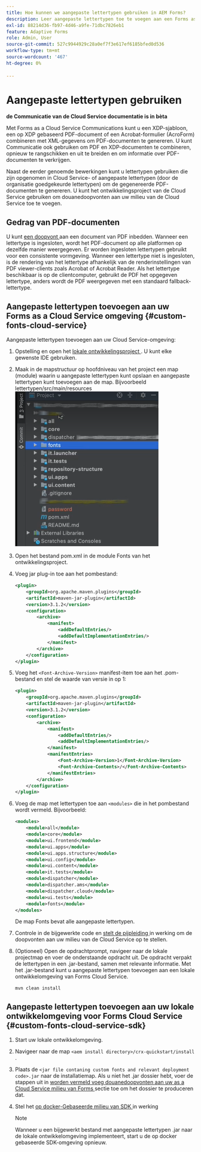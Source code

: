 ```yaml
---
title: Hoe kunnen we aangepaste lettertypen gebruiken in AEM Forms?
description: Leer aangepaste lettertypen toe te voegen aan een Forms as a Cloud Service-omgeving.
exl-id: 88214d36-fb97-4d46-a9fe-71dbc7826eb1
feature: Adaptive Forms
role: Admin, User
source-git-commit: 527c9944929c28a0ef7f3e617ef6185bfed0d536
workflow-type: tm+mt
source-wordcount: '467'
ht-degree: 0%

---
```


# Aangepaste lettertypen gebruiken

**de Communicatie van de Cloud Service documentatie is in bèta**

Met Forms as a Cloud Service Communications kunt u een XDP-sjabloon, een op XDP gebaseerd PDF-document of een Acrobat-formulier (AcroForm) combineren met XML-gegevens om PDF-documenten te genereren. U kunt Communicatie ook gebruiken om PDF en XDP-documenten te combineren, opnieuw te rangschikken en uit te breiden en om informatie over PDF-documenten te verkrijgen.

Naast de eerder genoemde bewerkingen kunt u lettertypen gebruiken die zijn opgenomen in Cloud Service- of aangepaste lettertypen (door de organisatie goedgekeurde lettertypen) om de gegenereerde PDF-documenten te genereren. U kunt het ontwikkelingsproject van de Cloud Service gebruiken om douanedoopvonten aan uw milieu van de Cloud Service toe te voegen.

## Gedrag van PDF-documenten

U kunt [ een doopvont ](https://adobedocs.github.io/experience-manager-forms-cloud-service-developer-reference/references/output-sync/#tag/PrintedOutputOptions) aan een document van PDF inbedden. Wanneer een lettertype is ingesloten, wordt het PDF-document op alle platformen op dezelfde manier weergegeven. Er worden ingesloten lettertypen gebruikt voor een consistente vormgeving. Wanneer een lettertype niet is ingesloten, is de rendering van het lettertype afhankelijk van de renderinstellingen van PDF viewer-clients zoals Acrobat of Acrobat Reader. Als het lettertype beschikbaar is op de clientcomputer, gebruikt de PDF het opgegeven lettertype, anders wordt de PDF weergegeven met een standaard fallback-lettertype.

## Aangepaste lettertypen toevoegen aan uw Forms as a Cloud Service omgeving {#custom-fonts-cloud-service}

Aangepaste lettertypen toevoegen aan uw Cloud Service-omgeving:

1. Opstelling en open het [ lokale ontwikkelingsproject ](setup-local-development-environment.md). U kunt elke gewenste IDE gebruiken.
1. Maak in de mapstructuur op hoofdniveau van het project een map (module) waarin u aangepaste lettertypen kunt opslaan en aangepaste lettertypen kunt toevoegen aan de map. Bijvoorbeeld lettertypen/src/main/resources
   ![ omslag van Doopvonten ](assets/fonts.png)

1. Open het bestand pom.xml in de module Fonts van het ontwikkelingsproject.
1. Voeg jar plug-in toe aan het pombestand:

   ```xml
   <plugin>
       <groupId>org.apache.maven.plugins</groupId>
       <artifactId>maven-jar-plugin</artifactId>
       <version>3.1.2</version>
       <configuration>
           <archive>
               <manifest>
                   <addDefaultEntries/>
                   <addDefaultImplementationEntries/>
               </manifest>
           </archive>
       </configuration>
   </plugin>
   ```

1. Voeg het `<Font-Archive-Version>` manifest-item toe aan het .pom-bestand en stel de waarde van versie in op 1:

   ```xml
   <plugin>
       <groupId>org.apache.maven.plugins</groupId>
       <artifactId>maven-jar-plugin</artifactId>
       <version>3.1.2</version>
       <configuration>
           <archive>
               <manifest>
                   <addDefaultEntries/>
                   <addDefaultImplementationEntries/>
               </manifest>
               <manifestEntries>
                   <Font-Archive-Version>1</Font-Archive-Version>
                   <Font-Archive-Contents>/</Font-Archive-Contents>
               </manifestEntries> 
           </archive>
       </configuration>
   </plugin>
   ```

1. Voeg de map met lettertypen toe aan `<modules>` die in het pombestand wordt vermeld. Bijvoorbeeld:

   ```xml
   <modules>
       <module>all</module>
       <module>core</module>
       <module>ui.frontend</module>
       <module>ui.apps</module>
       <module>ui.apps.structure</module>
       <module>ui.config</module>
       <module>ui.content</module>
       <module>it.tests</module>
       <module>dispatcher</module>
       <module>dispatcher.ams</module>
       <module>dispatcher.cloud</module>
       <module>ui.tests</module>
       <module>fonts</module>
   </modules>
   ```

   De map Fonts bevat alle aangepaste lettertypen.

1. Controle in de bijgewerkte code en [ stelt de pijpleiding ](/help/implementing/cloud-manager/deploy-code.md) in werking om de doopvonten aan uw milieu van de Cloud Service op te stellen.

1. (Optioneel) Open de opdrachtprompt, navigeer naar de lokale projectmap en voer de onderstaande opdracht uit. De opdracht verpakt de lettertypen in een .jar-bestand, samen met relevante informatie. Met het .jar-bestand kunt u aangepaste lettertypen toevoegen aan een lokale ontwikkelomgeving van Forms Cloud Service.

   ```shell
   mvn clean install
   ```

## Aangepaste lettertypen toevoegen aan uw lokale ontwikkelomgeving voor Forms Cloud Service {#custom-fonts-cloud-service-sdk}

1. Start uw lokale ontwikkelomgeving.
1. Navigeer naar de map `<aem install directory>/crx-quickstart/install` .
1. Plaats de `<jar file contaning custom fonts and relevant deployment code>.jar` naar de installatiemap. Als u niet het .jar dossier hebt, voer de stappen uit in [ worden vermeld voeg douanedoopvonten aan uw as a Cloud Service milieu van Forms ](#custom-fonts-cloud-service) sectie toe om het dossier te produceren dat.
1. Stel het [ op docker-Gebaseerde milieu van SDK ](setup-local-development-environment.md#docker-microservices) in werking


   >[!NOTE]
   >
   >Wanneer u een bijgewerkt bestand met aangepaste lettertypen .jar naar de lokale ontwikkelomgeving implementeert, start u de op docker gebaseerde SDK-omgeving opnieuw.
